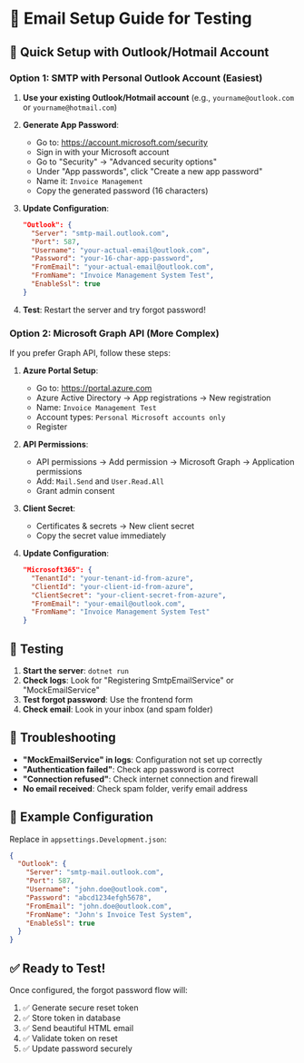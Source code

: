 # 📧 Email Setup Guide for Testing

## 🚀 Quick Setup with Outlook/Hotmail Account

### **Option 1: SMTP with Personal Outlook Account (Easiest)**

1. **Use your existing Outlook/Hotmail account** (e.g., `yourname@outlook.com` or `yourname@hotmail.com`)

2. **Generate App Password**:
   - Go to: https://account.microsoft.com/security
   - Sign in with your Microsoft account
   - Go to "Security" → "Advanced security options"
   - Under "App passwords", click "Create a new app password"
   - Name it: `Invoice Management`
   - Copy the generated password (16 characters)

3. **Update Configuration**:
   ```json
   "Outlook": {
     "Server": "smtp-mail.outlook.com",
     "Port": 587,
     "Username": "your-actual-email@outlook.com",
     "Password": "your-16-char-app-password",
     "FromEmail": "your-actual-email@outlook.com",
     "FromName": "Invoice Management System Test",
     "EnableSsl": true
   }
   ```

4. **Test**: Restart the server and try forgot password!

### **Option 2: Microsoft Graph API (More Complex)**

If you prefer Graph API, follow these steps:

1. **Azure Portal Setup**:
   - Go to: https://portal.azure.com
   - Azure Active Directory → App registrations → New registration
   - Name: `Invoice Management Test`
   - Account types: `Personal Microsoft accounts only`
   - Register

2. **API Permissions**:
   - API permissions → Add permission → Microsoft Graph → Application permissions
   - Add: `Mail.Send` and `User.Read.All`
   - Grant admin consent

3. **Client Secret**:
   - Certificates & secrets → New client secret
   - Copy the secret value immediately

4. **Update Configuration**:
   ```json
   "Microsoft365": {
     "TenantId": "your-tenant-id-from-azure",
     "ClientId": "your-client-id-from-azure",
     "ClientSecret": "your-client-secret-from-azure",
     "FromEmail": "your-email@outlook.com",
     "FromName": "Invoice Management System Test"
   }
   ```

## 🧪 Testing

1. **Start the server**: `dotnet run`
2. **Check logs**: Look for "Registering SmtpEmailService" or "MockEmailService"
3. **Test forgot password**: Use the frontend form
4. **Check email**: Look in your inbox (and spam folder)

## 🔧 Troubleshooting

- **"MockEmailService" in logs**: Configuration not set up correctly
- **"Authentication failed"**: Check app password is correct
- **"Connection refused"**: Check internet connection and firewall
- **No email received**: Check spam folder, verify email address

## 📝 Example Configuration

Replace in `appsettings.Development.json`:

```json
{
  "Outlook": {
    "Server": "smtp-mail.outlook.com",
    "Port": 587,
    "Username": "john.doe@outlook.com",
    "Password": "abcd1234efgh5678",
    "FromEmail": "john.doe@outlook.com",
    "FromName": "John's Invoice Test System",
    "EnableSsl": true
  }
}
```

## ✅ Ready to Test!

Once configured, the forgot password flow will:
1. ✅ Generate secure reset token
2. ✅ Store token in database  
3. ✅ Send beautiful HTML email
4. ✅ Validate token on reset
5. ✅ Update password securely







